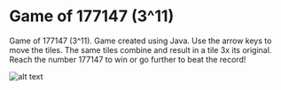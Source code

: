 # Game of 177147 (3^11)
Game of 177147 (3^11). Game created using Java. Use the arrow keys to move the tiles. The same tiles combine and result in a tile 3x its original. Reach the number 177147 to win or go further to beat the record!

![alt text](https://github.com/minportant/game177147/ingamePic.png?raw=true)
